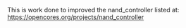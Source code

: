 This is work done to improved the nand_controller listed at:
https://opencores.org/projects/nand_controller
